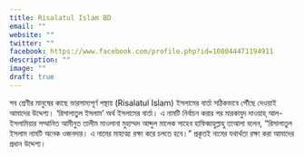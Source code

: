 ```yaml
---
title: Risalatul Islam BD
email: ""
website: ""
twitter: ""
facebook: https://www.facebook.com/profile.php?id=100044471194911
description: ""
image: ""
draft: true
---
```


সব শ্রেণীর মানুষের কাছে ভারসাম্যপূর্ণ পন্থায় (Risalatul Islam) ইসলামের বার্তা সঠিকভাবে পৌঁছে দেওয়াই আমাদের উদ্দেশ্য। ‘রিসালাতুল ইসলাম’ অর্থ ইসলামের বার্তা। এ নামটি নির্বাচন করার পর মারকাযুদ দাওয়াহ্ আল-ইসলামিয়ার সম্মানিত আমীনুত তালীম মাওলানা মুহাম্মদ আব্দুল মালেক সাহেব হাফিজাহুল্লাহু তাআলা বলেন, “রিসালাতুল ইসলাম নামটি অনেক ওজনদার। এ নামের মাহাত্ম্য রক্ষা করে চলতে হবে।” প্রকৃতই নামের যথার্থতা রক্ষা করা আমাদের প্রধান উদ্দেশ্য।

